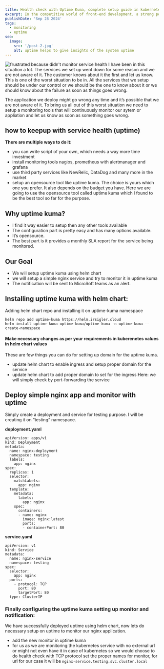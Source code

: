 ```yaml
---
title: Health check with Uptime Kuma, complete setup guide in kubernetes
excerpt: In the competitive world of front-end development, a strong portfolio is your ticket to showcasing your skills, making a lasting impression on potential employers or clients, and advancing your career.
publishDate: 'Sep 28 2024'
tags:
  - monitoring
  - uptime
seo:
  image:
    src: '/post-2.jpg'
    alt: uptime helps to give insights of the system uptime
---
```


![frustrated because didn't monitor service health](/uptime-kuma-helm-setup-guide.jpg)
I have been in this situation a lot. The services we set up went down for some reason and we are not aware of it. The customer knows about it the first and let us know. This is one of the worst situation to be in. All the services that we setup should be under our control or we should be the one to know about it or we should know about the failure as soon as things goes wrong.

The application we deploy might go wrong any time and it’s possible that we are not aware of it. To bring us all out of this worst situation we need to setup a monitoring tools that will continuously monitor our sytem or appliation and let us know as soon as something goes wrong.

## how to keepup with service health (uptime)
**There are multiple ways to do it:**
- you can write script of your own, which needs a way more time investment
- install monitoring tools nagios, prometheus with alertmanager and grafana
- use third party services like NewRelic, DataDog and many more in the market
- setup an opensource tool like uptime kuma.
The choice is yours which one you prefer. It also depends on the budget you have. Here we are going to use the opensource tool called uptime kuma which I found to be the best tool so far for the purpose.

## Why uptime kuma?
- I find it way easier to setup then any other tools available
- The configuration part is pretty easy and has many options available.
- It’s opensource.
- The best part is it provides a monthly SLA report for the service being monitored.

## Our Goal
- We will setup uptime kuma using helm chart
- we will setup a simple nginx service and try to monitor it in uptime kuma
- The notification will be sent to MicroSoft teams as an alert.

## Installing uptime kuma with helm chart:
Adding helm chart repo and installing it on uptime-kuma namespace
```
helm repo add uptime-kuma https://helm.irsigler.cloud
helm install uptime-kuma uptime-kuma/uptime-kuma -n uptime-kuma --create-namespace 
```

#### Make necessary changes as per your requirements in kuberenetes values in helm chart values
These are few things you can do for setting up domain for the uptime kuma.

- update helm chart to enable ingress and setup proper domain for the service
- update helm chart to add proper domain to set for the ingress
Here: we will simply check by port-forwarding the service

## Deploy simple nginx app and monitor with uptime

Simply create a deployment and service for testing purpose. I will be creating it on “testing” namespace.

**deployment.yaml**
```
apiVersion: apps/v1
kind: Deployment
metadata:
  name: nginx-deployment
  namespace: testing
  labels:
    app: nginx
spec:
  replicas: 1
  selector:
    matchLabels:
      app: nginx
  template:
    metadata:
      labels:
        app: nginx
    spec:
      containers:
      - name: nginx
        image: nginx:latest
        ports:
        - containerPort: 80
```
**service.yaml**
```
apiVersion: v1
kind: Service
metadata:
  name: nginx-service
  namespace: testing
spec:
  selector:
    app: nginx
  ports:
    - protocol: TCP
      port: 80
      targetPort: 80
  type: ClusterIP
```

### Finally configuring the uptime kuma setting up monitor and notification:
We have successfully deployed uptime using helm chart, now lets do necessary setup on uptime to monitor our nginx application. 

- add the new monitor in uptime kuma
- for us as we are monitoring the kubernetes service with no external url or might not even have it in case of kubernetes so we would choose to do health check with TCP protocol
set the proper names for monitor, for url for our case it will be `nginx-service.testing.svc.cluster.local`
